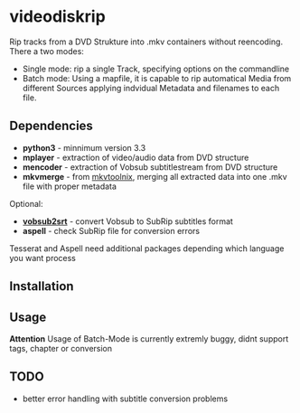 videodiskrip
============
Rip tracks from a DVD Strukture into .mkv containers without reencoding.
There a two modes:
- Single mode: rip a single Track, specifying options on the commandline
- Batch mode: Using a mapfile, it is capable to rip automatical Media from different Sources applying indvidual Metadata and filenames to each file.

Dependencies
------------
- **python3** - minnimum version 3.3
- **mplayer** - extraction of video/audio data from DVD structure
- **mencoder** - extraction of Vobsub subtitlestream from DVD structure
- **mkvmerge** - from [mkvtoolnix](http://www.bunkus.org/videotools/mkvtoolnix/), merging all extracted data into one .mkv file with proper
metadata

Optional:

- **[vobsub2srt](https://github.com/ruediger/VobSub2SRT)** - convert Vobsub to SubRip subtitles format
- **aspell** - check SubRip file for conversion errors

Tesserat and Aspell need additional packages depending which language you want process

Installation
------------

Usage
-----
**Attention**
Usage of Batch-Mode is currently extremly buggy, didnt support tags, chapter or conversion

TODO
----
- better error handling with subtitle conversion problems
